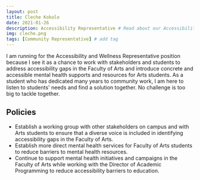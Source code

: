 ```yaml
---
layout: post
title: Cleche Kokolo
date: 2021-01-26
description: Accessibility Representative # Read about our Accessibility Representative and her policies
img: cleche.png 
tags: [Community Representative] # add tag
---
```


 I am running for the Accessibility and Wellness Representative position because I see it as a chance to work with stakeholders and students to address accessibility gaps in the Faculty of Arts and introduce concrete and accessible mental health supports and resources for Arts students. As a student who has dedicated many years to community work, I am here to listen to students' needs and find a solution together. 
No challenge is too big to tackle together.

## Policies
- Establish a working group with other stakeholders on campus and with Arts students to ensure that a diverse voice is included in identifying accessibility gaps in the Faculty of Arts.
- Establish more direct mental health services for Faculty of Arts students to reduce barriers to mental health resources.
- Continue to support mental health initiatives and campaigns in the Faculty of Arts while working with the Director of Academic Programming to reduce accessibility barriers to education.



